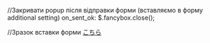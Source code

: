 //Закривати popup після відправки форми (вставляємо в форму additional setting)
on_sent_ok: $.fancybox.close();

//Зразок вставки форми
<a class="fancybox-inline btnPopUp" href="#contact_form_pop">こちら</a>

<div id="fancybox-overlay" class="fancybox-hidden" style="display: none;">
  <div id="contact_form_pop">[contact-form-7 id="76" title="Send email"]</div>
</div>
